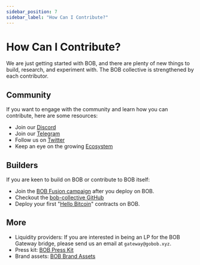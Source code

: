 ```yaml
---
sidebar_position: 7
sidebar_label: "How Can I Contribute?"
---
```


# How Can I Contribute?

We are just getting started with BOB, and there are plenty of new things to build, research, and experiment with. The BOB collective is strengthened by each contributor.

## Community

If you want to engage with the community and learn how you can contribute, here are some resources:

- Join our [Discord](https://discord.gg/gobob)
- Join our [Telegram](https://t.me/+CyIcLW2nfaFlNDc1)
- Follow us on [Twitter](https://twitter.com/build_on_bob)
- Keep an eye on the growing [Ecosystem](https://www.gobob.xyz/ecosystem)

## Builders

If you are keen to build on BOB or contribute to BOB itself:

- Join the [BOB Fusion campaign](https://forms.gle/EKYmrAhPsyiQ3ua57) after you deploy on BOB.
- Checkout the [bob-collective GitHub](https://github.com/bob-collective/bob)
- Deploy your first "[Hello Bitcoin](/docs/learn/builder-guides/hello-bitcoin/index.mdx)" contracts on BOB.

## More

- Liquidity providers: If you are interested in being an LP for the BOB Gateway bridge, please send us an email at `gateway@gobob.xyz`.
- Press kit: [BOB Press Kit](https://build-on-bitcoin.notion.site/BOB-Press-Kit-1be66c38713d480eab01000bdd164206)
- Brand assets: [BOB Brand Assets](https://drive.google.com/drive/u/0/folders/1c30QDkyWgaV8xSEpCXFWJj1WQyUjSm7N)
